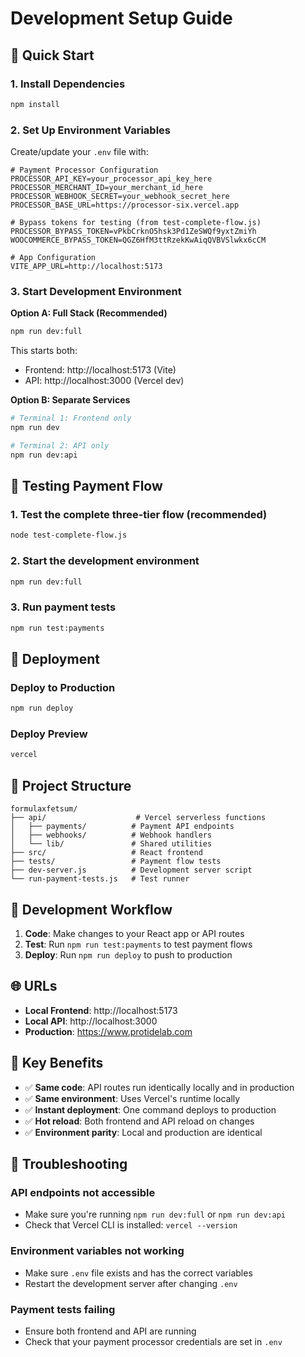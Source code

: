 # Development Setup Guide

## 🚀 Quick Start

### 1. Install Dependencies
```bash
npm install
```

### 2. Set Up Environment Variables
Create/update your `.env` file with:
```env
# Payment Processor Configuration
PROCESSOR_API_KEY=your_processor_api_key_here
PROCESSOR_MERCHANT_ID=your_merchant_id_here
PROCESSOR_WEBHOOK_SECRET=your_webhook_secret_here
PROCESSOR_BASE_URL=https://processor-six.vercel.app

# Bypass tokens for testing (from test-complete-flow.js)
PROCESSOR_BYPASS_TOKEN=vPkbCrknO5hsk3Pd1ZeSWQf9yxtZmiYh
WOOCOMMERCE_BYPASS_TOKEN=QGZ6HfM3ttRzekKwAiqQVBVSlwkx6cCM

# App Configuration
VITE_APP_URL=http://localhost:5173
```

### 3. Start Development Environment

**Option A: Full Stack (Recommended)**
```bash
npm run dev:full
```
This starts both:
- Frontend: http://localhost:5173 (Vite)
- API: http://localhost:3000 (Vercel dev)

**Option B: Separate Services**
```bash
# Terminal 1: Frontend only
npm run dev

# Terminal 2: API only
npm run dev:api
```

## 🧪 Testing Payment Flow

### 1. Test the complete three-tier flow (recommended)
```bash
node test-complete-flow.js
```

### 2. Start the development environment
```bash
npm run dev:full
```

### 3. Run payment tests
```bash
npm run test:payments
```

## 🚀 Deployment

### Deploy to Production
```bash
npm run deploy
```

### Deploy Preview
```bash
vercel
```

## 📁 Project Structure

```
formulaxfetsum/
├── api/                    # Vercel serverless functions
│   ├── payments/          # Payment API endpoints
│   ├── webhooks/          # Webhook handlers
│   └── lib/               # Shared utilities
├── src/                   # React frontend
├── tests/                 # Payment flow tests
├── dev-server.js          # Development server script
└── run-payment-tests.js   # Test runner
```

## 🔧 Development Workflow

1. **Code**: Make changes to your React app or API routes
2. **Test**: Run `npm run test:payments` to test payment flows
3. **Deploy**: Run `npm run deploy` to push to production

## 🌐 URLs

- **Local Frontend**: http://localhost:5173
- **Local API**: http://localhost:3000
- **Production**: https://www.protidelab.com

## 🔑 Key Benefits

- ✅ **Same code**: API routes run identically locally and in production
- ✅ **Same environment**: Uses Vercel's runtime locally
- ✅ **Instant deployment**: One command deploys to production
- ✅ **Hot reload**: Both frontend and API reload on changes
- ✅ **Environment parity**: Local and production are identical

## 🐛 Troubleshooting

### API endpoints not accessible
- Make sure you're running `npm run dev:full` or `npm run dev:api`
- Check that Vercel CLI is installed: `vercel --version`

### Environment variables not working
- Make sure `.env` file exists and has the correct variables
- Restart the development server after changing `.env`

### Payment tests failing
- Ensure both frontend and API are running
- Check that your payment processor credentials are set in `.env`
